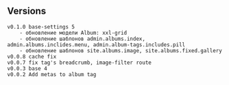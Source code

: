 ## Versions
    v0.1.0 base-settings 5
        - обновление модели Album: xxl-grid
        - обновление шаблонов admin.albums.index, admin.albums.inclides.menu, admin.album-tags.includes.pill
        - обновление шаблонов site.albums.image, site.albums.fixed.gallery
    v0.0.8 cache fix
    v0.0.7 fix tag's breadcrumb, image-filter route
    v0.0.3 base 4
    v0.0.2 Add metas to album tag